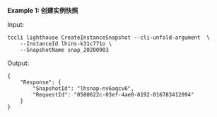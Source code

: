 **Example 1: 创建实例快照**



Input: 

```
tccli lighthouse CreateInstanceSnapshot --cli-unfold-argument  \
    --InstanceId lhins-k31c771o \
    --SnapshotName snap_20200903
```

Output: 
```
{
    "Response": {
        "SnapshotId": "lhsnap-nv6aqcv6",
        "RequestId": "0580622c-03ef-4ae0-8192-016783412094"
    }
}
```


